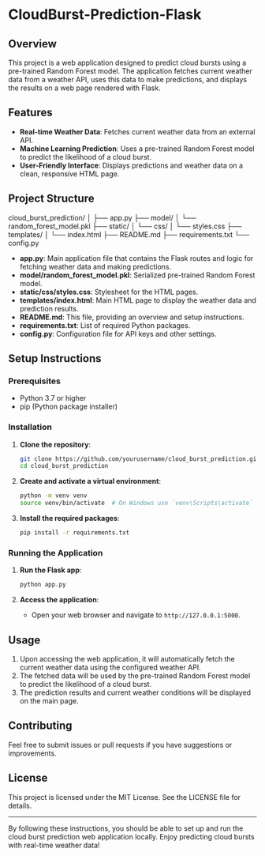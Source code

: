 # CloudBurst-Prediction-Flask

## Overview
This project is a web application designed to predict cloud bursts using a pre-trained Random Forest model. The application fetches current weather data from a weather API, uses this data to make predictions, and displays the results on a web page rendered with Flask.

## Features
- **Real-time Weather Data**: Fetches current weather data from an external API.
- **Machine Learning Prediction**: Uses a pre-trained Random Forest model to predict the likelihood of a cloud burst.
- **User-Friendly Interface**: Displays predictions and weather data on a clean, responsive HTML page.

## Project Structure

cloud_burst_prediction/
│
├── app.py
├── model/
│   └── random_forest_model.pkl
├── static/
│   └── css/
│       └── styles.css
├── templates/
│   └── index.html
├── README.md
├── requirements.txt
└── config.py

- **app.py**: Main application file that contains the Flask routes and logic for fetching weather data and making predictions.
- **model/random_forest_model.pkl**: Serialized pre-trained Random Forest model.
- **static/css/styles.css**: Stylesheet for the HTML pages.
- **templates/index.html**: Main HTML page to display the weather data and prediction results.
- **README.md**: This file, providing an overview and setup instructions.
- **requirements.txt**: List of required Python packages.
- **config.py**: Configuration file for API keys and other settings.

## Setup Instructions

### Prerequisites
- Python 3.7 or higher
- pip (Python package installer)

### Installation

1. **Clone the repository**:
    ```bash
    git clone https://github.com/yourusername/cloud_burst_prediction.git
    cd cloud_burst_prediction
    ```

2. **Create and activate a virtual environment**:
    ```bash
    python -m venv venv
    source venv/bin/activate  # On Windows use `venv\Scripts\activate`
    ```

3. **Install the required packages**:
    ```bash
    pip install -r requirements.txt
    ```
    
### Running the Application

1. **Run the Flask app**:
    ```bash
    python app.py
    ```

2. **Access the application**:
   - Open your web browser and navigate to `http://127.0.0.1:5000`.

## Usage

1. Upon accessing the web application, it will automatically fetch the current weather data using the configured weather API.
2. The fetched data will be used by the pre-trained Random Forest model to predict the likelihood of a cloud burst.
3. The prediction results and current weather conditions will be displayed on the main page.

## Contributing
Feel free to submit issues or pull requests if you have suggestions or improvements.

## License
This project is licensed under the MIT License. See the LICENSE file for details.

---

By following these instructions, you should be able to set up and run the cloud burst prediction web application locally. Enjoy predicting cloud bursts with real-time weather data!
